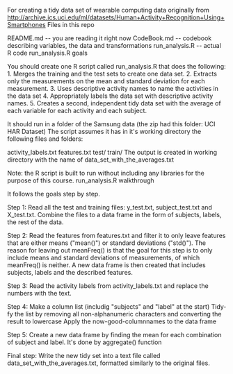For creating a tidy data set of wearable computing data originally from http://archive.ics.uci.edu/ml/datasets/Human+Activity+Recognition+Using+Smartphones Files in this repo

README.md -- you are reading it right now CodeBook.md -- codebook describing variables, the data and transformations run_analysis.R -- actual R code run_analysis.R goals

You should create one R script called run_analysis.R that does the following: 1. Merges the training and the test sets to create one data set. 2. Extracts only the measurements on the mean and standard deviation for each measurement. 3. Uses descriptive activity names to name the activities in the data set 4. Appropriately labels the data set with descriptive activity names. 5. Creates a second, independent tidy data set with the average of each variable for each activity and each subject.

It should run in a folder of the Samsung data (the zip had this folder: UCI HAR Dataset) The script assumes it has in it's working directory the following files and folders:

activity_labels.txt features.txt test/ train/ The output is created in working directory with the name of data_set_with_the_averages.txt

Note: the R script is built to run without including any libraries for the purpose of this course. run_analysis.R walkthrough

It follows the goals step by step.

Step 1: Read all the test and training files: y_test.txt, subject_test.txt and X_test.txt. Combine the files to a data frame in the form of subjects, labels, the rest of the data.

Step 2: Read the features from features.txt and filter it to only leave features that are either means ("mean()") or standard deviations ("std()"). The reason for leaving out meanFreq() is that the goal for this step is to only include means and standard deviations of measurements, of which meanFreq() is neither. A new data frame is then created that includes subjects, labels and the described features.

Step 3: Read the activity labels from activity_labels.txt and replace the numbers with the text.

Step 4: Make a column list (includig "subjects" and "label" at the start) Tidy-fy the list by removing all non-alphanumeric characters and converting the result to lowercase Apply the now-good-columnnames to the data frame

Step 5: Create a new data frame by finding the mean for each combination of subject and label. It's done by aggregate() function

Final step: Write the new tidy set into a text file called data_set_with_the_averages.txt, formatted similarly to the original files.

